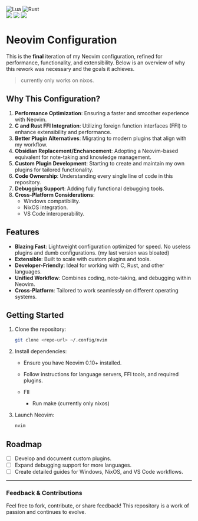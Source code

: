 
![Lua](https://img.shields.io/badge/lua-%232C2D72.svg?style=for-the-badge&logo=lua&logoColor=white)
![Rust](https://img.shields.io/badge/rust-%23000000.svg?style=for-the-badge&logo=rust&logoColor=white)
<br/>
<a href="https://dotfyle.com/PandeCode/nvim-config"><img src="https://dotfyle.com/PandeCode/nvim-config/badges/plugins?style=flat" /></a>
<a href="https://dotfyle.com/PandeCode/nvim-config"><img src="https://dotfyle.com/PandeCode/nvim-config/badges/leaderkey?style=flat" /></a>
<a href="https://dotfyle.com/PandeCode/nvim-config"><img src="https://dotfyle.com/PandeCode/nvim-config/badges/plugin-manager?style=flat" /></a>

# Neovim Configuration

This is the **final** iteration of my Neovim configuration, refined for performance, functionality, and extensibility. Below is an overview of why this rework was necessary and the goals it achieves.

> currently only works on nixos.

## Why This Configuration?

1. **Performance Optimization**: Ensuring a faster and smoother experience with Neovim.
2. **C and Rust FFI Integration**: Utilizing foreign function interfaces (FFI) to enhance extensibility and performance.
3. **Better Plugin Alternatives**: Migrating to modern plugins that align with my workflow.
4. **Obsidian Replacement/Enchancement**: Adopting a Neovim-based equivalent for note-taking and knowledge management.
5. **Custom Plugin Development**: Starting to create and maintain my own plugins for tailored functionality.
6. **Code Ownership**: Understanding every single line of code in this repository.
7. **Debugging Support**: Adding fully functional debugging tools.
8. **Cross-Platform Considerations**:
   - Windows compatibility.
   - NixOS integration.
   - VS Code interoperability.

## Features

- **Blazing Fast**: Lightweight configuration optimized for speed. No useless plugins and dumb configurations. (my last version was bloated)
- **Extensible**: Built to scale with custom plugins and tools.
- **Developer-Friendly**: Ideal for working with C, Rust, and other languages.
- **Unified Workflow**: Combines coding, note-taking, and debugging within Neovim.
- **Cross-Platform**: Tailored to work seamlessly on different operating systems.

## Getting Started

1. Clone the repository:
   ```bash
   git clone <repo-url> ~/.config/nvim
   ```

2. Install dependencies:
   - Ensure you have Neovim 0.10+ installed.
   - Follow instructions for language servers, FFI tools, and required plugins.
  
   - FII
       - Run make (currently only nixos) 

3. Launch Neovim:
   ```bash
   nvim
   ```

## Roadmap

- [ ] Develop and document custom plugins.
- [ ] Expand debugging support for more languages.
- [ ] Create detailed guides for Windows, NixOS, and VS Code workflows.

---

### Feedback & Contributions
Feel free to fork, contribute, or share feedback! This repository is a work of passion and continues to evolve.
